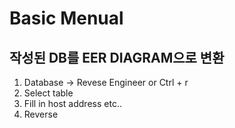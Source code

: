 # Basic Menual

## 작성된 DB를 EER DIAGRAM으로 변환

1. Database -> Revese Engineer or Ctrl + r
2. Select table
3. Fill in host address etc..
4. Reverse

